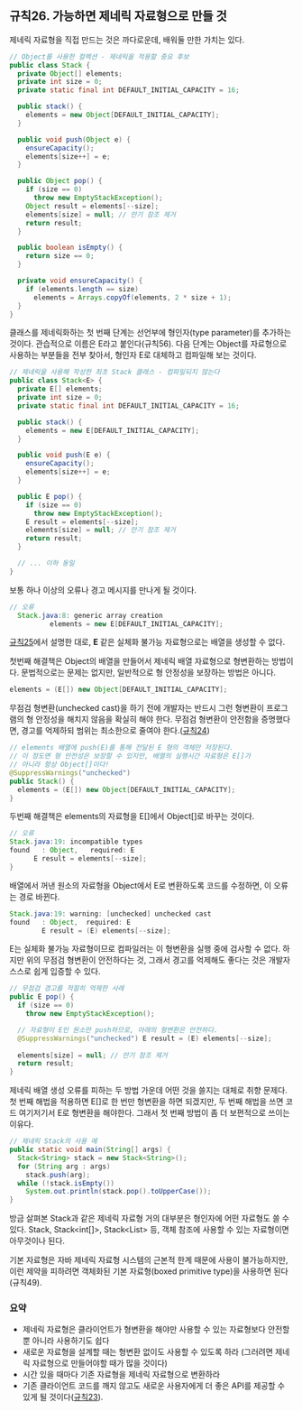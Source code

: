## 규칙26. 가능하면 제네릭 자료형으로 만들 것

제네릭 자료형을 직접 만드는 것은 까다로운데, 배워둘 만한 가치는 있다.

```java
// Object를 사용한 컬렉션 - 제네릭을 적용할 중요 후보
public class Stack {
  private Object[] elements;
  private int size = 0;
  private static final int DEFAULT_INITIAL_CAPACITY = 16;

  public stack() {
    elements = new Object[DEFAULT_INITIAL_CAPACITY];
  }

  public void push(Object e) {
    ensureCapacity();
    elements[size++] = e;
  }

  public Object pop() {
    if (size == 0)
      throw new EmptyStackException();
    Object result = elements[--size];
    elements[size] = null; // 만기 참조 제거
    return result;
  }

  public boolean isEmpty() {
    return size == 0;
  }

  private void ensureCapacity() {
    if (elements.length == size)
      elements = Arrays.copyOf(elements, 2 * size + 1);
  }
}
```

클래스를 제네릭화하는 첫 번째 단계는 선언부에 형인자(type parameter)를 추가하는 것이다. 관습적으로 이름은 E라고 붙인다(규칙56). 다음 단계는 Object를 자료형으로 사용하는 부분들을 전부 찾아서, 형인자 E로 대체하고 컴파일해 보는 것이다.

```java
// 제네릭을 사용해 작성한 최초 Stack 클래스 - 컴파일되지 않는다
public class Stack<E> {
  private E[] elements;
  private int size = 0;
  private static final int DEFAULT_INITIAL_CAPACITY = 16;

  public stack() {
    elements = new E[DEFAULT_INITIAL_CAPACITY];
  }

  public void push(E e) {
    ensureCapacity();
    elements[size++] = e;
  }

  public E pop() {
    if (size == 0)
      throw new EmptyStackException();
    E result = elements[--size];
    elements[size] = null; // 만기 참조 제거
    return result;
  }

  // ... 이하 동일
}
```
보통 하나 이상의 오류나 경고 메시지를 만나게 될 것이다.

```java
// 오류
  Stack.java:8: generic array creation
          elements = new E[DEFAULT_INITIAL_CAPACITY];
```

[규칙25](rule25.md)에서 설명한 대로, __E__ 같은 실체화 불가능 자료형으로는 배열을 생성할 수 없다.

첫번째 해결책은 Object의 배열을 만들어서 제네릭 배열 자료형으로 형변환하는 방법이다. 문법적으로는 문제는 없지만, 일반적으로 형 안정성을 보장하는 방법은 아니다.

```java
elements = (E[]) new Object[DEFAULT_INITIAL_CAPACITY];
```

무점검 형변환(unchecked cast)을 하기 전에 개발자는 반드시 그런 형변환이 프로그램의 형 안정성을 해치지 않음을 확실히 해야 한다. 무점검 형변환이 안전함을 증명했다면, 경고를 억제하되 범위는 최소한으로 줄여야 한다.([규칙24](rule24.md))

```java
// elements 배열에 push(E)를 통해 전달된 E 형의 객체만 저장된다.
// 이 정도면 형 안전성은 보장할 수 있지만, 배열의 실행시간 자료형은 E[]가
// 아니라 항상 Object[]이다!
@SuppressWarnings("unchecked")
public Stack() {
  elements = (E[]) new Object[DEFAULT_INITIAL_CAPACITY];
}
```

두번째 해결책은 elements의 자료형을 E[]에서 Object[]로 바꾸는 것이다.

```java
// 오류
Stack.java:19: incompatible types
found   : Object,   required: E
      E result = elements[--size];
}
```

배열에서 꺼낸 원소의 자료형을 Object에서 E로 변환하도록 코드를 수정하면, 이 오류는 경로 바뀐다.

```java
Stack.java:19: warning: [unchecked] unchecked cast
found   : Object,  required: E
        E result = (E) elements[--size];
```

E는 실체화 불가능 자료형이므로 컴파일러는 이 형변환을 실행 중에 검사할 수 없다. 하지만 위의 무점검 형변환이 안전하다는 것, 그래서 경고를 억제해도 좋다는 것은 개발자 스스로 쉽게 입증할 수 있다.

```java
// 무점검 경고를 적절히 억제한 사례
public E pop() {
  if (size == 0)
    throw new EmptyStackException();

  // 자료형이 E인 원소만 push하므로, 아래의 형변환은 안전하다.
  @SuppressWarnings("unchecked") E result = (E) elements[--size];
  
  elements[size] = null; // 만기 참조 제거
  return result;
}
```

제네릭 배열 생성 오류를 피하는 두 방법 가운데 어떤 것을 쓸지는 대체로 취향 문제다. 첫 번째 해법을 적용하면 E[]로 한 번만 형변환을 하면 되겠지만, 두 번째 해법을 쓰면 코드 여기저기서 E로 형변환을 해야한다. 그래서 첫 번째 방법이 좀 더 보편적으로 쓰이는 이유다.

```java
// 제네릭 Stack의 사용 예
public static void main(String[] args) {
  Stack<String> stack = new Stack<String>();
  for (String arg : args)
    stack.push(arg);
  while (!stack.isEmpty())
    System.out.println(stack.pop().toUpperCase());
}
```

방금 살펴본 Stack과 같은 제네릭 자료형 거의 대부분은 형인자에 어떤 자료형도 쓸 수 있다. Stack<Object>, Stack<int[]>, Stack<List<String>> 등, 객체 참조에 사용할 수 있는 자료형이면 아무것이나 된다. 

기본 자료형은 자바 제네릭 자료형 시스템의 근본적 한계 때문에 사용이 불가능하지만, 이런 제약을 피하려면 객체화된 기본 자료형(boxed primitive type)을 사용하면 된다(규칙49).

### 요약

- 제네릭 자료형은 클라이언트가 형변환을 해야만 사용할 수 있는 자료형보다 안전할 뿐 아니라 사용하기도 쉽다
- 새로운 자료형을 설계할 때는 형변환 없이도 사용할 수 있도록 하라 (그러려면 제네릭 자료형으로 만들어야할 때가 많을 것이다)
- 시간 있을 때마다 기존 자료형을 제네릭 자료형으로 변환하라
- 기존 클라이언트 코드를 깨지 않고도 새로운 사용자에게 더 좋은 API를 제공할 수 있게 될 것이다([규칙23](rule23.md)).
